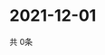 # 2021-12-01
  共 0条

  <!-- BEGIN -->
  <!-- 最后更新时间Wed Dec 01 2021 16:06:33 GMT+0000 (Coordinated Universal Time) -->
  
  <!-- END -->
  
  